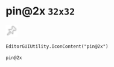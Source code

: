 # pin@2x `32x32`
<img src="/img/pin.png" width=32 height=32>

``` CSharp
EditorGUIUtility.IconContent("pin@2x")
```
```
pin@2x
```
